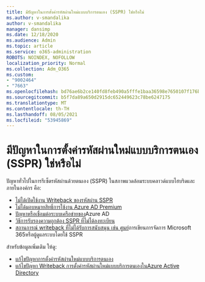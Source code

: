```yaml
---
title: มีปัญหาในการตั้งค่ารหัสผ่านใหม่แบบบริการตนเอง (SSPR) ใช่หรือไม่
ms.author: v-smandalika
author: v-smandalika
manager: dansimp
ms.date: 12/18/2020
ms.audience: Admin
ms.topic: article
ms.service: o365-administration
ROBOTS: NOINDEX, NOFOLLOW
localization_priority: Normal
ms.collection: Adm_O365
ms.custom:
- "9002464"
- "7663"
ms.openlocfilehash: bd76ae6b2ce140fd8feb490a5fffe1baa36598e7650107f176baec30d71b8628
ms.sourcegitcommit: b5f7da89a650d2915dc652449623c78be6247175
ms.translationtype: MT
ms.contentlocale: th-TH
ms.lasthandoff: 08/05/2021
ms.locfileid: "53945869"
---
```

# <a name="having-self-service-password-reset-sspr-problems"></a>มีปัญหาในการตั้งค่ารหัสผ่านใหม่แบบบริการตนเอง (SSPR) ใช่หรือไม่

ปัญหาทั่วไปในการรีเซ็ตรหัสผ่านด้วยตนเอง (SSPR) ในสภาพแวดล้อมระบบคลาวด์แบบไฮบริดและภายในองค์กร คือ:

- [ไม่ได้เปิดใช้งาน Writeback ของรหัสผ่าน SSPR](https://docs.microsoft.com/azure/active-directory/authentication/tutorial-enable-sspr-writeback)
- [ไม่ได้มอบหมายสิทธิ์การใช้งาน Azure AD Premium](https://docs.microsoft.com/azure/active-directory/authentication/concept-sspr-licensing)
- [ปัญหาหรือเชื่อมต่อระบบเครือข่ายของ](https://docs.microsoft.com/azure/active-directory/hybrid/tshoot-connect-sync-errors)Azure [](https://docs.microsoft.com/azure/active-directory/hybrid/tshoot-connect-connectivity) AD
- [วิธีการรับรองความถูกต้อง SSPR ที่ไม่ได้ลงทะเบียน](https://mysignins.microsoft.com/security-info)
- [สถานการณ์ writeback ที่ไม่ได้รับการสนับสนุน เช่น ศูนย์](https://docs.microsoft.com/azure/active-directory/authentication/concept-sspr-writeback#unsupported-writeback-operations)การเขียนการจัดการ Microsoft 365หรือผู้ดูแลระบบโดยใช้ SSPR


สำหรับข้อมูลเพิ่มเติม ให้ดู:

- [แก้ไขปัญหาการตั้งค่ารหัสผ่านใหม่แบบบริการตนเอง](https://docs.microsoft.com/azure/active-directory/authentication/troubleshoot-sspr)
- [แก้ไขปัญหา Writeback การตั้งค่ารหัสผ่านใหม่แบบบริการตนเองในAzure Active Directory](https://docs.microsoft.com/azure/active-directory/authentication/troubleshoot-sspr-writeback)
